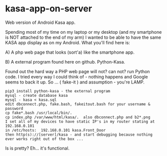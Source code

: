# kasa-app-on-server

Web version of Android Kasa app.

Spending most of my time on my laptop or my desktop (and my smartphone is NOT attached to the end of my arm) I wanted to be able to have the same KASA app display as on my Android. What you'll find here is:

 A) A php web page that looks (sort'a) like the smartphone app.

B) A external program found here on github.  Python-Kasa.

Found out the hard way a PHP web page will not? can not? run Python code.  I tried every way I could think of - nothing happens and Google seems to back it up.  So ...  ( fake-it ) and assumption - you're LAMP.

    pip3 install python-kasa - the external program
    mysql - create database kasa
    mysql - kasa < kasa.sql
    edit dbconnect.php, fake.bash, fakeitout.bash for your username & password
    cp fake*.bash /usr/local/bin/.
    cp index.php /var/www/html/kasa/.  also dbconnect.php and b2*.png
    I set all of my devices to have static IP's in my router stating at 192.168.0.101
    in /etc/hosts:  192.168.0.101 kasa.Front_Door
    then http(s)://[server]/kasa - and start debugging because nothing ever works right out of the box ...

Is is pretty? Eh... it's functional.
